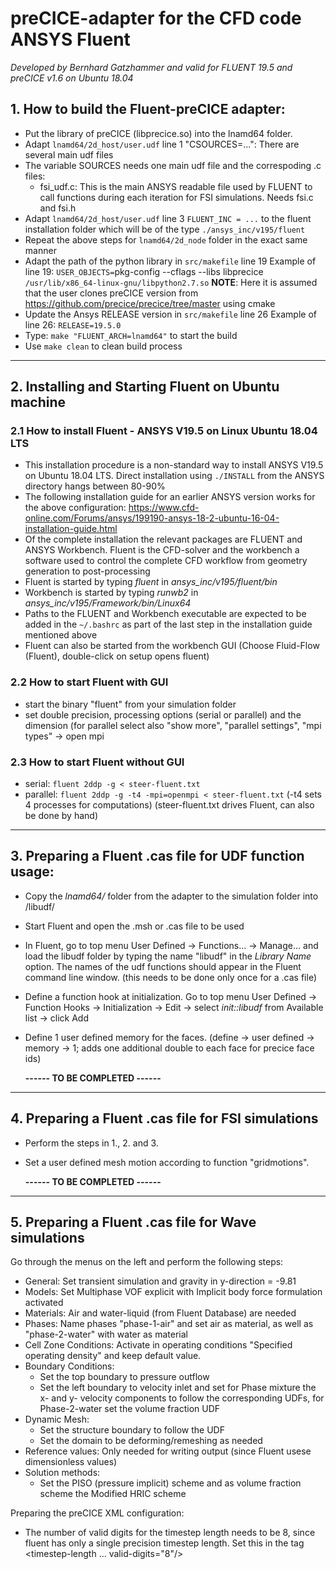 # preCICE-adapter for the CFD code ANSYS Fluent
*Developed by Bernhard Gatzhammer and valid for FLUENT 19.5 and preCICE v1.6 on Ubuntu 18.04*

## 1. How to build the Fluent-preCICE adapter: 
  * Put the library of preCICE (libprecice.so) into the lnamd64 folder.
  * Adapt `lnamd64/2d_host/user.udf` line 1 "CSOURCES=...": There are several main udf files
  * The variable SOURCES needs one main udf file and the correspoding .c files: 
    + fsi_udf.c: This is the main ANSYS readable file used by FLUENT to call functions during each iteration
                 for FSI simulations. Needs fsi.c and fsi.h
  * Adapt `lnamd64/2d_host/user.udf` line 3 `FLUENT_INC = ...` to the fluent installation
    folder which will be of the type `./ansys_inc/v195/fluent`
  * Repeat the above steps for `lnamd64/2d_node` folder in the exact same manner
  * Adapt the path of the python library in `src/makefile` line 19
    Example of line 19: `USER_OBJECTS=`pkg-config --cflags --libs libprecice` /usr/lib/x86_64-linux-gnu/libpython2.7.so`
    **NOTE**: Here it is assumed that the user clones preCICE version from https://github.com/precice/precice/tree/master using cmake 
  * Update the Ansys RELEASE version in `src/makefile` line 26
    Example of line 26: `RELEASE=19.5.0`
  * Type: `make "FLUENT_ARCH=lnamd64"` to start the build 
  * Use `make clean` to clean build process

--------------------------------------------------------------------------------

## 2. Installing and Starting Fluent on Ubuntu machine

  ### 2.1 How to install Fluent - **ANSYS V19.5 on Linux Ubuntu 18.04 LTS** 
  * This installation procedure is a non-standard way to install ANSYS V19.5 on Ubuntu 18.04 LTS.
    Direct installation using `./INSTALL` from the ANSYS directory hangs between 80-90%
  * The following installation guide for an earlier ANSYS version works for the above configuration:
    <https://www.cfd-online.com/Forums/ansys/199190-ansys-18-2-ubuntu-16-04-installation-guide.html>
  * Of the complete installation the relevant packages are FLUENT and ANSYS Workbench. Fluent is the 
    CFD-solver and the workbench a software used to control the complete CFD workflow from geometry
    generation to post-processing
  * Fluent is started by typing *fluent* in *ansys_inc/v195/fluent/bin*
  * Workbench is started by typing *runwb2* in
      *ansys_inc/v195/Framework/bin/Linux64*
  * Paths to the FLUENT and Workbench executable are expected to be added in the `~/.bashrc` as part of 
    the last step in the installation guide mentioned above 
  * Fluent can also be started from the workbench GUI (Choose Fluid-Flow
    (Fluent), double-click on setup opens fluent)

  ### 2.2 How to start Fluent with GUI
  * start the binary "fluent" from your simulation folder
  * set double precision, processing options (serial or parallel) and the dimension
    (for parallel select also "show more", "parallel settings", "mpi types" -> open mpi

  ### 2.3 How to start Fluent without GUI
  * serial:   `fluent 2ddp -g < steer-fluent.txt`
  * parallel: `fluent 2ddp -g -t4 -mpi=openmpi < steer-fluent.txt`
    (-t4 sets 4 processes for computations)
    (steer-fluent.txt drives Fluent, can also be done by hand)

--------------------------------------------------------------------------------

## 3. Preparing a Fluent .cas file for UDF function usage:
  * Copy the *lnamd64/* folder from the adapter to the simulation folder into /libudf/
  * Start Fluent and open the .msh or .cas file to be used
  * In Fluent, go to top menu User Defined -> Functions... -> Manage... and 
    load the libudf folder by typing the name "libudf" in the *Library Name* option. 
    The names of the udf functions should appear in the Fluent command line window. 
    (this needs to be done only once for a .cas file)
  * Define a function hook at initialization. Go to top menu User Defined -> Function Hooks ->
    Initialization -> Edit -> select *init::libudf* from Available list -> click Add
  * Define 1 user defined memory for the faces. (define -> user defined -> memory -> 1; 
    adds one additional double to each face for precice face ids)

    **------ TO BE COMPLETED ------** 

--------------------------------------------------------------------------------

## 4. Preparing a Fluent .cas file for FSI simulations

  * Perform the steps in 1., 2. and 3.
  * Set a user defined mesh motion according to function "gridmotions".
  
    **------ TO BE COMPLETED ------** 

--------------------------------------------------------------------------------

## 5. Preparing a Fluent .cas file for Wave simulations

Go through the menus on the left and perform the following steps:
  * General: Set transient simulation and gravity in y-direction = -9.81
  * Models: Set Multiphase VOF explicit with Implicit body force formulation activated
  * Materials: Air and water-liquid (from Fluent Database) are needed
  * Phases: Name phases "phase-1-air" and set air as material, as well as 
    "phase-2-water" with water as material
  * Cell Zone Conditions: Activate in operating conditions "Specified operating 
    density" and keep default value.
  * Boundary Conditions:
    + Set the top boundary to pressure outflow
    + Set the left boundary to velocity inlet and set for Phase mixture the 
      x- and y- velocity components to follow the corresponding UDFs, for 
      Phase-2-water set the volume fraction UDF
  * Dynamic Mesh: 
    + Set the structure boundary to follow the UDF
    + Set the domain to be deforming/remeshing as needed
  * Reference values: Only needed for writing output (since Fluent usese 
    dimensionless values)
  * Solution methods: 
    + Set the PISO (pressure implicit) scheme and as volume fraction scheme the 
      Modified HRIC scheme

Preparing the preCICE XML configuration:
  * The number of valid digits for the timestep length needs to be 8, since fluent
    has only a single precision timestep length. Set this in the tag <timestep-length ... valid-digits="8"/>

